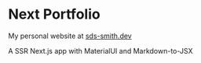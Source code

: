 # Next Portfolio

My personal website at [sds-smith.dev](sds-smith.dev)

A SSR Next.js app with MaterialUI and Markdown-to-JSX